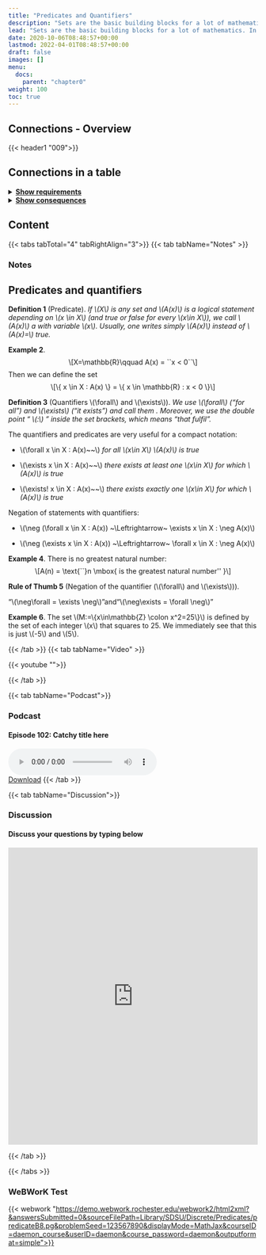 ```yaml
---
title: "Predicates and Quantifiers"
description: "Sets are the basic building blocks for a lot of mathematics. In order to rigorously define numbers and doing real analysis, we need to know how to work with sets."
lead: "Sets are the basic building blocks for a lot of mathematics. In order to rigorously define numbers and doing real analysis, we need to know how to work with sets."
date: 2020-10-06T08:48:57+00:00
lastmod: 2022-04-01T08:48:57+00:00
draft: false
images: []
menu:
  docs:
    parent: "chapter0"
weight: 100
toc: true
---
```


## Connections - Overview

{{< header1 "009">}}

## Connections in a table

<details>
<summary><b><u>Show requirements</u></b></summary>
<div class="table-responsive-sm">
<table class="table">
<thead>
  <tr>
    <th scope="col">Concept</th>
    <th scope="col">Content</th>
  </tr>
</thead>
<tbody>

</tbody>
</table>
</div>
</details>

<details>
<summary><b><u>Show consequences</u></b></summary>
<div class="table-responsive-sm">
<table class="table">
<thead>
  <tr>
    <th scope="col">Concept</th>
    <th scope="col">Content</th>
  </tr>
</thead>
<tbody>

</tbody>
</table>
</div>
</details>

## Content

{{< tabs tabTotal="4" tabRightAlign="3">}}
{{< tab tabName="Notes" >}}

### Notes

<h2 class="unnumbered" id="predicates-and-quantifiers">Predicates and
quantifiers</h2>
<div class="Definition">
<p><strong>Definition 1</strong> (Predicate). <em>If <span
class="math inline">\(X\)</span> is any set and <span
class="math inline">\(A(x)\)</span> is a logical statement depending on
<span class="math inline">\(x \in X\)</span> (and true or false for
every <span class="math inline">\(x\in X\)</span>), we call <span
class="math inline">\(A(x)\)</span> a with variable <span
class="math inline">\(x\)</span>. Usually, one writes simply <span
class="math inline">\(A(x)\)</span> instead of <span
class="math inline">\(A(x)=\)</span> true.</em></p>
</div>
<div class="example">
<p><strong>Example 2</strong>. <span
class="math display">\[X=\mathbb{R}\qquad   A(x) = ``x &lt; 0``\]</span>
Then we can define the set <span class="math display">\[\{ x \in X :
A(x) \}    = \{ x \in \mathbb{R} : x &lt; 0 \}\]</span></p>
</div>
<div class="Definition">
<p><strong>Definition 3</strong> (Quantifiers <span
class="math inline">\(\forall\)</span> and <span
class="math inline">\(\exists\)</span>). <em>We use <span
class="math inline">\(\forall\)</span> (“for all”) and <span
class="math inline">\(\exists\)</span> (“it exists”) and call them .
Moreover, we use the double point “ <span
class="math inline">\(:\)</span> ” inside the set brackets, which means
“that fulfil”.</em></p>
</div>
<p>The quantifiers and predicates are very useful for a compact
notation:</p>
<ul>
<li><p><span class="math inline">\(\forall x \in X : A(x)~~\)</span>
<em>for all <span class="math inline">\(x\in X\)</span> <span
class="math inline">\(A(x)\)</span> is true</em></p></li>
<li><p><span class="math inline">\(\exists x \in X : A(x)~~\)</span>
<em>there exists at least one <span class="math inline">\(x\in
X\)</span> for which <span class="math inline">\(A(x)\)</span> is
true</em></p></li>
<li><p><span class="math inline">\(\exists! x \in X : A(x)~~\)</span>
<em>there exists exactly one <span class="math inline">\(x\in X\)</span>
for which <span class="math inline">\(A(x)\)</span> is
true</em></p></li>
</ul>
<p>Negation of statements with quantifiers:</p>
<ul>
<li><p><span class="math inline">\(\neg (\forall x \in X : A(x))
~\Leftrightarrow~ \exists x \in X : \neg A(x)\)</span></p></li>
<li><p><span class="math inline">\(\neg (\exists x \in X : A(x))
~\Leftrightarrow~ \forall x \in X : \neg A(x)\)</span></p></li>
</ul>
<div class="example">
<p><strong>Example 4</strong>. There is no greatest natural number:
<span class="math display">\[A(n) = \text{``}n \mbox{ is the greatest
natural number&#39;&#39; }\]</span></p>
</div>
<div class="Faust">
<p><strong>Rule of Thumb 5</strong> (Negation of the quantifier (<span
class="math inline">\(\forall\)</span> and <span
class="math inline">\(\exists\)</span>)). </p>
<div class="center">
<p>“<span class="math inline">\(\neg\forall = \exists
\neg\)</span>”and“<span class="math inline">\(\neg\exists = \forall
\neg\)</span>”</p>
</div>
</div>
<div class="example">
<p><strong>Example 6</strong>. The set <span
class="math inline">\(M:=\{x\in\mathbb{Z} \colon x^2=25\}\)</span> is
defined by the set of each integer <span
class="math inline">\(x\)</span> that squares to 25. We immediately see
that this is just <span class="math inline">\(-5\)</span> and <span
class="math inline">\(5\)</span>.</p>
</div>


{{< /tab >}}
{{< tab tabName="Video" >}}

{{< youtube "">}}

{{< /tab >}}

{{< tab tabName="Podcast">}}

<h3>Podcast</h3>
<h4>Episode 102: Catchy title here</h4>
<audio controls>
  <source src="PODCAST_real" type="audio/wav" />
  Your browser does not support the audio element.
</audio>
<br />
<a href="" class="btn btn-primary btn-lg" download="PODCAST_real"
  >Download</a
>
{{< /tab >}}

{{< tab tabName="Discussion">}}

  <h3>Discussion</h3>
  <h4>Discuss your questions by typing below</h4>

<iframe name="embed_readwrite" src="https://pad.rdi.zimt.uni-siegen.de/p/klfjsdklfjadsfkjdslkaf009" width="100%" height="600" frameborder="0"></iframe>

{{< /tab >}}

{{< /tabs >}}

### WeBWorK Test

{{< webwork "https://demo.webwork.rochester.edu/webwork2/html2xml?&answersSubmitted=0&sourceFilePath=Library/SDSU/Discrete/Predicates/predicateB8.pg&problemSeed=123567890&displayMode=MathJax&courseID=daemon_course&userID=daemon&course_password=daemon&outputformat=simple">}}
